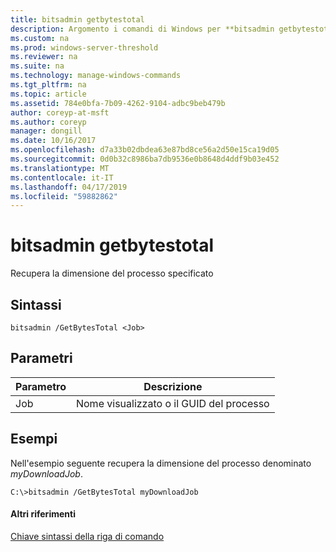 ```yaml
---
title: bitsadmin getbytestotal
description: Argomento i comandi di Windows per **bitsadmin getbytestotal** -recupera le dimensioni del processo specificato.
ms.custom: na
ms.prod: windows-server-threshold
ms.reviewer: na
ms.suite: na
ms.technology: manage-windows-commands
ms.tgt_pltfrm: na
ms.topic: article
ms.assetid: 784e0bfa-7b09-4262-9104-adbc9beb479b
author: coreyp-at-msft
ms.author: coreyp
manager: dongill
ms.date: 10/16/2017
ms.openlocfilehash: d7a33b02dbdea63e87bd8ce56a2d50e15ca19d05
ms.sourcegitcommit: 0d0b32c8986ba7db9536e0b8648d4ddf9b03e452
ms.translationtype: MT
ms.contentlocale: it-IT
ms.lasthandoff: 04/17/2019
ms.locfileid: "59882862"
---
```

# <a name="bitsadmin-getbytestotal"></a>bitsadmin getbytestotal



Recupera la dimensione del processo specificato

## <a name="syntax"></a>Sintassi

```
bitsadmin /GetBytesTotal <Job>
```

## <a name="parameters"></a>Parametri

|Parametro|Descrizione|
|---------|-----------|
|Job|Nome visualizzato o il GUID del processo|

## <a name="BKMK_examples"></a>Esempi

Nell'esempio seguente recupera la dimensione del processo denominato *myDownloadJob*.
```
C:\>bitsadmin /GetBytesTotal myDownloadJob
```

#### <a name="additional-references"></a>Altri riferimenti

[Chiave sintassi della riga di comando](command-line-syntax-key.md)
